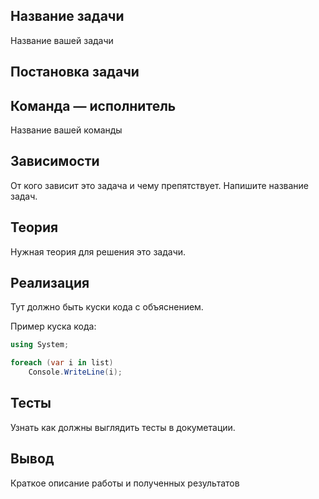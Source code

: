 ## <a name="2"></a>Название задачи
Название вашей задачи

## Постановка задачи

## Команда — исполнитель
Название вашей команды

## Зависимости
От кого зависит это задача и чему препятствует. Напишите название задач.

## Теория
Нужная теория для решения это задачи.

## Реализация
Тут должно быть куски кода с объяснением. 

Пример куска кода:
```csharp
using System;

foreach (var i in list)
    Console.WriteLine(i);
```

## Тесты
Узнать как должны выглядить тесты в докуметации.

## Вывод
Краткое описание работы и полученных результатов
